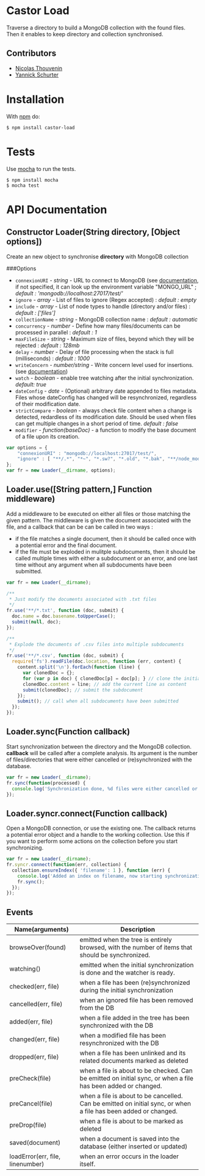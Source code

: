 # Castor Load

Traverse a directory to build a MongoDB collection with the found files. Then it enables to keep directory and collection synchronised.

## Contributors

  * [Nicolas Thouvenin](https://github.com/touv)
  * [Yannick Schurter](https://github.com/nojhamster)

# Installation

With [npm](http://npmjs.org) do:

    $ npm install castor-load


# Tests

Use [mocha](https://github.com/visionmedia/mocha) to run the tests.

    $ npm install mocha
    $ mocha test

# API Documentation

## Constructor Loader(String directory, [Object options])
Create an new object to synchronise **directory** with MongoDB collection

###Options

* `connexionURI` - *string* - URL to connect to MongoDB (see [documentation](http://docs.mongodb.org/manual/reference/connection-string/), if not specified, it can look up the environment variable "MONGO_URL" ; *default : 'mongodb://localhost:27017/test/'*
* `ignore` - *array* - List of files to ignore (Regex accepted) : *default : empty*
* `include` - *array* - List of node types to handle (directory and/or files) : *default : ['files']*
* `collectionName` - *string* - MongoDB collection name : *default : automatic*
* `concurrency` - *number* - Define how many files/documents can be processed in parallel : *default : 1*
* `maxFileSize` - *string* - Maximum size of files, beyond which they will be rejected : *default : 128mb*
* `delay` - *number* - Delay of file processing when the stack is full (milliseconds) : *default : 1000*
* `writeConcern` - *number/string* - Write concern level used for insertions. (see [documentation](http://docs.mongodb.org/manual/reference/write-concern/))
* `watch` - *boolean* - enable tree watching after the initial synchronization. *default: true*
* `dateConfig` - *date* - (Optional) arbitrary date appended to files metadata. Files whose dateConfig has changed will be resynchronized, regardless of their modification date.
* `strictCompare` - *boolean* - always check file content when a change is detected, redardless of its modification date. Should be used when files can get multiple changes in a short period of time. *default : false*
* `modifier` - *function(baseDoc)* - a function to modify the base document of a file upon its creation.

```javascript
var options = {
	"connexionURI" : "mongodb://localhost:27017/test/",
	"ignore" : [ "**/.*", "*~", "*.sw?", "*.old", "*.bak", "**/node_modules"]
};
var fr = new Loader(__dirname, options);

```


## Loader.use([String pattern,] Function middleware)
Add a middleware to be executed on either all files or those matching the given pattern. The middleware is given the document associated with the file, and a callback that can be can be called in two ways :
- if the file matches a single document, then it should be called once with a potential error and the final document.
- if the file must be exploded in mulitple subdocuments, then it should be called multiple times with either a subdocument or an error, and one last time without any argument when all subdocuments have been submitted.


```javascript
var fr = new Loader(__dirname);

/**
 * Just modify the documents associated with .txt files
 */
fr.use('**/*.txt', function (doc, submit) {
  doc.name = doc.basename.toUpperCase();
  submit(null, doc);
});

/**
 * Explode the documents of .csv files into multiple subdocuments
 */
fr.use('**/*.csv', function (doc, submit) {
  require('fs').readFile(doc.location, function (err, content) {
    content.split('\n').forEach(function (line) {
      var clonedDoc = {};
      for (var p in doc) { clonedDoc[p] = doc[p]; } // clone the initial document
      clonedDoc.content = line; // add the current line as content
      submit(clonedDoc); // submit the subdocument
    });
    submit(); // call when all subdocuments have been submitted
  });
});
```

## Loader.sync(Function callback)
Start synchronization between the directory and the MongoDB collection.
**callback** will be called after a complete analysis. Its argument is the number of files/directories that were either cancelled or (re)synchronized with the database.

```javascript
var fr = new Loader(__dirname);
fr.sync(function(processed) {
  console.log('Synchronization done, %d files were either cancelled or checked', processed);
});
```

## Loader.syncr.connect(Function callback)
Open a MongoDB connection, or use the existing one. The callback returns a potential error object and a handle to the working collection. Use this if you want to perform some actions on the collection before you start synchronizing.

```javascript
var fr = new Loader(__dirname);
fr.syncr.connect(function(err, collection) {
  collection.ensureIndex({ 'filename': 1 }, function (err) {
    console.log('Added an index on filename, now starting synchronization');
    fr.sync();
  });
});
```

## Events

<table>
  <thead>
    <tr>
      <th>Name(arguments)</th>
      <th>Description</th>
    </tr>
  </thead>
  <tr>
    <td>browseOver(found)</td>
    <td>emitted when the tree is entirely browsed, with the number of items that should be synchronized.</td>
  </tr>
  <tr>
    <td>watching()</td>
    <td>emitted when the initial synchronization is done and the watcher is ready.</td>
  </tr>
  <tr>
    <td>checked(err, file)</td>
    <td>when a file has been (re)synchronized during the initial synchronization</td>
  </tr>
  <tr>
    <td>cancelled(err, file)</td>
    <td>when an ignored file has been removed from the DB</td>
  </tr>
  <tr>
    <td>added(err, file)</td>
    <td>when a file added in the tree has been synchronized with the DB</td>
  </tr>
  <tr>
    <td>changed(err, file)</td>
    <td>when a modified file has been resynchronized with the DB</td>
  </tr>
  <tr>
    <td>dropped(err, file)</td>
    <td>when a file has been unlinked and its related documents marked as deleted</td>
  </tr>
  <tr>
    <td>preCheck(file)</td>
    <td>when a file is about to be checked. Can be emitted on initial sync, or when a file has been added or changed.</td>
  </tr>
  <tr>
    <td>preCancel(file)</td>
    <td>when a file is about to be cancelled. Can be emitted on initial sync, or when a file has been added or changed.</td>
  </tr>
  <tr>
    <td>preDrop(file)</td>
    <td>when a file is about to be marked as deleted</td>
  </tr>
    <tr>
    <td>saved(document)</td>
    <td>when a document is saved into the database (either inserted or updated)</td>
  </tr>
  </tr>
    <tr>
    <td>loadError(err, file, linenumber)</td>
    <td>when an error occurs in the loader itself.</td>
  </tr>
</table>
